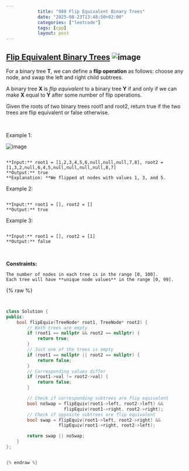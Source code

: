 ```yaml
---
            title: "988 Flip Equivalent Binary Trees"
            date: "2025-08-23T13:48:50+02:00"
            categories: ["leetcode"]
            tags: [cpp]
            layout: post
---
```

            
## [Flip Equivalent Binary Trees](https://leetcode.com/problems/flip-equivalent-binary-trees) ![image](https://img.shields.io/badge/Difficulty-Medium-orange)

For a binary tree **T**, we can define a **flip operation** as follows: choose any node, and swap the left and right child subtrees.

A binary tree **X** is *flip equivalent* to a binary tree **Y** if and only if we can make **X** equal to **Y** after some number of flip operations.

Given the roots of two binary trees root1 and root2, return true if the two trees are flip equivalent or false otherwise.

 

Example 1:

![image](https://assets.leetcode.com/uploads/2018/11/29/tree_ex.png)
```

**Input:** root1 = [1,2,3,4,5,6,null,null,null,7,8], root2 = [1,3,2,null,6,4,5,null,null,null,null,8,7]
**Output:** true
**Explanation: **We flipped at nodes with values 1, 3, and 5.

```

Example 2:

```

**Input:** root1 = [], root2 = []
**Output:** true

```

Example 3:

```

**Input:** root1 = [], root2 = [1]
**Output:** false

```

 

**Constraints:**

	The number of nodes in each tree is in the range [0, 100].
	Each tree will have **unique node values** in the range [0, 99].

{% raw %}


```cpp


class Solution {
public:
    bool flipEquiv(TreeNode* root1, TreeNode* root2) {
        // Both trees are empty
        if (root1 == nullptr && root2 == nullptr) {
            return true;
        }
        // Just one of the trees is empty
        if (root1 == nullptr || root2 == nullptr) {
            return false;
        }
        // Corresponding values differ
        if (root1->val != root2->val) {
            return false;
        }

        // Check if corresponding subtrees are flip equivalent
        bool noSwap = flipEquiv(root1->left, root2->left) &&
                      flipEquiv(root1->right, root2->right);
        // Check if opposite subtrees are flip equivalent
        bool swap = flipEquiv(root1->left, root2->right) &&
                    flipEquiv(root1->right, root2->left);

        return swap || noSwap;
    }
};


{% endraw %}
```

